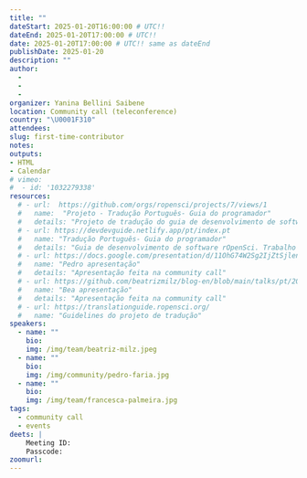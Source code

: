 ```yaml
---
title: ""
dateStart: 2025-01-20T16:00:00 # UTC!!
dateEnd: 2025-01-20T17:00:00 # UTC!!
date: 2025-01-20T17:00:00 # UTC!! same as dateEnd
publishDate: 2025-01-20
description: ""
author:
  - 
  - 
  -  
organizer: Yanina Bellini Saibene
location: Community call (teleconference)
country: "\U0001F310"
attendees: 
slug: first-time-contributor
notes: 
outputs:
- HTML
- Calendar 
# vimeo:
#  - id: '1032279338'
resources:
  # - url:  https://github.com/orgs/ropensci/projects/7/views/1
  #   name:  "Projeto - Tradução Português- Guia do programador"
  #   details: "Projeto de tradução do guia de desenvolvimento de software rOpenSci para português."
  # - url: https://devdevguide.netlify.app/pt/index.pt
  #   name: "Tradução Português- Guia do programador"
  #   details: "Guia de desenvolvimento de software rOpenSci. Trabalho em andamento para português."
  # - url: https://docs.google.com/presentation/d/11OhG74W2Sg2IjZtSjlenc18ExI2IdxZtpZ7JvuSnFSU/edit?usp=sharing
  #   name: "Pedro apresentação"
  #   details: "Apresentação feita na community call"
  # - url: https://github.com/beatrizmilz/blog-en/blob/main/talks/pt/2024-11-05-rOpenSci-traducao-pt/slides.pdf
  #   name: "Bea apresentação"
  #   details: "Apresentação feita na community call"
  # - url: https://translationguide.ropensci.org/
  #   name: "Guidelines do projeto de tradução"
speakers:  
  - name: ""
    bio: 
    img: /img/team/beatriz-milz.jpeg
  - name: ""
    bio: 
    img: /img/community/pedro-faria.jpg
  - name: ""
    bio: 
    img: /img/team/francesca-palmeira.jpg
tags:
  - community call
  - events
deets: |
    Meeting ID: 
    Passcode: 
zoomurl: 
---
```


